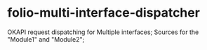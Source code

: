 # folio-multi-interface-dispatcher
OKAPI request dispatching for Multiple interfaces;
Sources for the "Module1" and "Module2";
